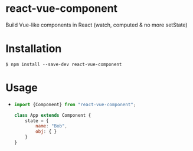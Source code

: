 # react-vue-component

Build Vue-like components in React (watch, computed & no more setState)

# Installation

`$ npm install --save-dev react-vue-component`

# Usage

- ```jsx
  import {Component} from "react-vue-component";
  
  class App extends Component {
      state = {
          name: "Bob", 
          obj: { }
      }
  }
  ```
